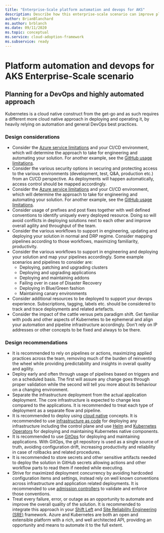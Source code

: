 ```yaml
---
title: "Enterprise-Scale platform automation and devops for AKS"
description: Describe how this enterprise-scale scenario can improve platform automation and devops of AKS
author: BrianBlanchard
ms.author: brblanch
ms.date: 09/11/2020
ms.topic: conceptual
ms.service: cloud-adoption-framework
ms.subservice: ready
---
```


# Platform automation and devops for AKS Enterprise-Scale scenario

## Planning for a DevOps and highly automated approach

Kubernetes is a cloud native construct from the get-go and as such requires a different more cloud native approach in deploying and operating it, by heavily relying on automation and general DevOps best practices.

### Design considerations

- Consider the [Azure service limitations](/azure/azure-resource-manager/management/azure-subscription-service-limits) and your CI/CD environment, which will determine the approach to take for engineering and automating your solution. For another example, see the [GitHub usage limitations](https://docs.github.com/en/free-pro-team@latest/actions/reference/usage-limits-billing-and-administration).
- Consider the various security options in securing and protecting access to the various environments (development, test, Q&A, production etc.) from an CI/CD perspective. As deployments will happen automatically, access control should be mapped accordingly.
- Consider the [Azure service limitations](/azure/azure-resource-manager/management/azure-subscription-service-limits) and your CI/CD environment, which will determine the approach to take for engineering and automating your solution. For another example, see the [GitHub usage limitations](https://docs.github.com/free-pro-team@latest/actions/reference/usage-limits-billing-and-administration). 
- Consider usage of prefixes and post fixes together with well defined conventions to identify uniquely every deployed resource. Doing so will avoid conflicts in deploying solutions next to each other and improve overall agility and throughput of the team.
- Consider the various workflows to support in engineering, updating and deploying your solution in normal and DRP regime. Consider mapping pipelines according to those workflows, maximizing familiarity, productivity.
- Consider the various workflows to support in engineering and deploying your solution and map your pipelines accordingly. Some example scenarios and pipelines to consider are:
  - Deploying, patching and upgrading clusters
  - Deploying and upgrading applications
  - Deploying and maintaining addons
  - Failing over in case of Disaster Recovery
  - Deploying in Blue/Green fashion
  - Maintaining canary environments 
- Consider additional resources to be deployed to support your devops experience. Subscriptions, tagging, labels etc. should be considered to track and trace deployments and related artefacts.  
- Consider the impact of the cattle versus pets paradigm shift. Get familiar with pods and other aspects of Kubernetes to be ephemeral and align your automation and pipeline infrastructure accordingly. Don't rely on IP addresses or other concepts to be fixed and always to be there.

### Design recommendations

- It is recommended to rely on pipelines or actions, maximizing applied practices across the team, removing much of the burden of reinventing the wheel while providing predictability and insights in overall quality and agility.
- Deploy early and often through usage of pipelines based on triggers and on a scheduled basis. The first will assure any change goes through proper validation while the second will tell you more about its behaviour on a changing environment.
- Separate the infrastructure deployment from the actual application deployment. The core infrastructure is expected to change less compared to the applications. It is recommended to treat each type of deployment as a separate flow and pipeline.
- It is recommended to deploy using [cloud native](/dotnet/architecture/cloud-native/introduction) concepts. It is recommended to use [infrastructure as code](/azure/devops/learn/what-is-infrastructure-as-code) for deploying any infrastructure including the control plane and use [Helm](https://helm.sh/) and [Kubernetes Operators](https://kubernetes.io/docs/concepts/extend-kubernetes/operator/) for deploying and maintaining Kubernetes native components.
- It is recommended to use [GitOps](/azure/azure-arc/kubernetes/use-gitops-connected-cluster) for deploying and maintaining applications. With GitOps, the git repository is used as a single source of truth, avoiding configuration drift, increasing productivity and reliability in case of rollbacks and related procedures.
- It is recommended to store secrets and other sensitive artifacts needed to deploy the solution in GitHub secrets allowing actions and other workflow parts to read them if needed while executing.
- Strive for maximized deployment concurrency by avoiding hardcoded configuration items and settings, instead rely on well known conventions across infrastructure and application related deployments. It is recommended to use [admission controllers](https://kubernetes.io/blog/2019/03/21/a-guide-to-kubernetes-admission-controllers/) to validate and enforce those conventions.
- Treat every failure, error, or outage as an opportunity to automate and improve the overall quality of the solution. It is recommended to integrate this approach in your [Shift Left](/azure/devops/learn/devops-at-microsoft/shift-left-make-testing-fast-reliable) and [Site Reliability Engineering (SRE)](/azure/site-reliability-engineering/) framework. Azure and Kubernetes are both an open and extensible platform with a rich, and well architected API, providing an opportunity and means to automate it to the full extent. 
